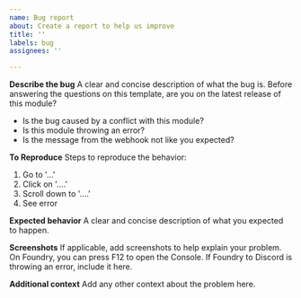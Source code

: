 ```yaml
---
name: Bug report
about: Create a report to help us improve
title: ''
labels: bug
assignees: ''

---
```


**Describe the bug**
A clear and concise description of what the bug is.
Before answering the questions on this template, are you on the latest release of this module?
- Is the bug caused by a conflict with this module?
- Is this module throwing an error?
- Is the message from the webhook not like you expected?

**To Reproduce**
Steps to reproduce the behavior:
1. Go to '...'
2. Click on '....'
3. Scroll down to '....'
4. See error

**Expected behavior**
A clear and concise description of what you expected to happen.

**Screenshots**
If applicable, add screenshots to help explain your problem. On Foundry, you can press F12 to open the Console. If Foundry to Discord is throwing an error, include it here.

**Additional context**
Add any other context about the problem here.
